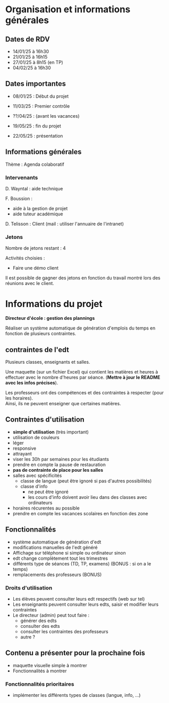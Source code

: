 # Organisation et informations générales
## Dates de RDV

- 14/01/25 à 16h30
- 21/01/25 à 16h15
- 27/01/25 à 8h15 (en TP)
- 04/02/25 à 16h30

## Dates importantes

- 08/01/25 : Début du projet

- 11/03/25 : Premier contrôle

- ??/04/25 : (avant les vacances)

- 19/05/25 : fin du projet

- 22/05/25 : présentation


## Informations générales

Thème : Agenda colaboratif

### Intervenants

D. Wayntal : aide technique

F. Boussion :
- aide à la gestion de projet 
- aide tuteur académique

D. Telisson : Client (mail : utiliser l'annuaire de l'intranet)

### Jetons

Nombre de jetons restant : 4

Activités choisies : 
- Faire une démo client

Il est possible de gagner des jetons en fonction du travail montré lors des réunions avec le client.

# Informations du projet

**Directeur d'école : gestion des plannings**

Réaliser un système automatique de génération d'emplois du temps en fonction de plusieurs contraintes.

## contraintes de l'edt

Plusieurs classes, enseignants et salles.

Une maquette (sur un fichier Excel) qui contient les matières et heures à effectuer avec le nombre d'heures par séance. (**Mettre à jour le README avec les infos précises**).

Les professeurs ont des compétences et des contraintes à respecter (pour les horaires).\
Ainsi, ils ne peuvent enseigner que certaines matières.

## Contraintes d'utilisation

- **simple d'utilisation** (très important)
- utilisation de couleurs
- léger
- responsive
- attrayant
- viser les 30h par semaines pour les étudiants
- prendre en compte la pause de restauration
- **pas de contrainte de place pour les salles**
- salles avec spécificités
    - classe de langue (peut être ignoré si pas d'autres possibilités)
    - classe d'info 
        - ne peut être ignoré
        - les cours d'info doivent avoir lieu dans des classes avec ordinateurs
- horaires récurentes au possible
- prendre en compte les vacances scolaires en fonction des zone

## Fonctionnalités

- système automatique de génération d'edt
- modifications manuelles de l'edt généré
- Affichage sur téléphone si simple ou ordinateur sinon
- edt change complètement tout les trimestres
- différents type de séances (TD, TP, examens) (BONUS : si on a le temps)
- remplacements des professeurs (BONUS)

### Droits d'utilisation

- Les élèves peuvent consulter leurs edt respectifs (web sur tel)
- Les enseignants peuvent consulter leurs edts, saisir et modifier leurs contraintes
- Le directeur (admin) peut tout faire :
    - générer des edts
    - consulter des edts
    - consulter les contraintes des professeurs
    - autre ?

## Contenu a présenter pour la prochaine fois

- maquette visuelle simple à montrer
- Fonctionnalités à montrer

### Fonctionnalités prioritaires

- implémenter les différents types de classes (langue, info, ...)
